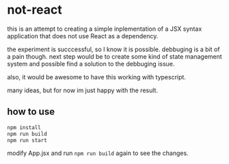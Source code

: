# not-react

this is an attempt to creating a simple inplementation of a JSX syntax application that does not use React as a dependency.

the experiment is succcessful, so I know it is possible. debbuging is a bit of a pain though. next step would be to create some kind of state management system and possible find a solution to the debbuging issue.

also, it would be awesome to have this working with typescript.

many ideas, but for now im just happy with the result.

## how to use

```bash
npm install
npm run build
npm run start
```

modify App.jsx and run `npm run build` again to see the changes.
